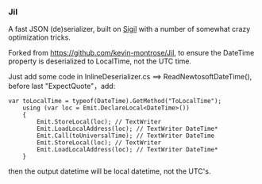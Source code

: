### Jil

A fast JSON (de)serializer, built on [Sigil](https://github.com/kevin-montrose/Sigil) with a number of somewhat crazy optimization tricks.

Forked from https://github.com/kevin-montrose/Jil, to ensure the DateTime property is deserialized to LocalTime, not the UTC time.

Just add some code in InlineDeserializer.cs ==> ReadNewtosoftDateTime(), before last "ExpectQuote"，add:

	var toLocalTime = typeof(DateTime).GetMethod("ToLocalTime");
        using (var loc = Emit.DeclareLocal<DateTime>())
        {
            Emit.StoreLocal(loc); // TextWriter
            Emit.LoadLocalAddress(loc); // TextWriter DateTime*
            Emit.Call(toUniversalTime); // TextWriter DateTime
            Emit.StoreLocal(loc); // TextWriter
            Emit.LoadLocalAddress(loc); // TextWriter DateTime*
        }
then the output datetime will be local datetime, not the UTC's.
